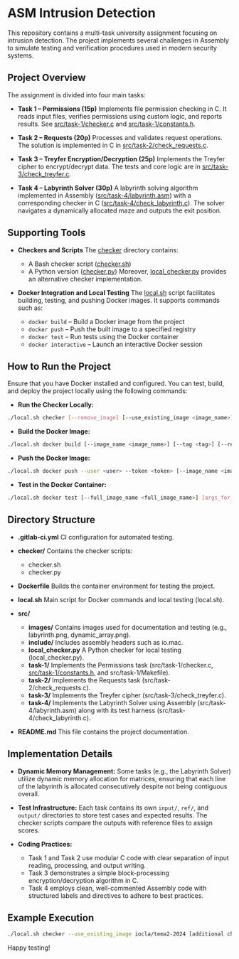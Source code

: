 # ASM Intrusion Detection

This repository contains a multi-task university assignment focusing on intrusion detection. The project implements several challenges in Assembly to simulate testing and verification procedures used in modern security systems.

## Project Overview

The assignment is divided into four main tasks:

- **Task 1 – Permissions (15p)**
  Implements file permission checking in C. It reads input files, verifies permissions using custom logic, and reports results. See [src/task-1/checker.c](src/task-1/checker.c) and [src/task-1/constants.h](src/task-1/constants.h).

- **Task 2 – Requests (20p)**
  Processes and validates request operations. The solution is implemented in C in [src/task-2/check_requests.c](src/task-2/check_requests.c).

- **Task 3 – Treyfer Encryption/Decryption (25p)**
  Implements the Treyfer cipher to encrypt/decrypt data. The tests and core logic are in [src/task-3/check_treyfer.c](src/task-3/check_treyfer.c).

- **Task 4 – Labyrinth Solver (30p)**
  A labyrinth solving algorithm implemented in Assembly ([src/task-4/labyrinth.asm](src/task-4/labyrinth.asm)) with a corresponding checker in C ([src/task-4/check_labyrinth.c](src/task-4/check_labyrinth.c)). The solver navigates a dynamically allocated maze and outputs the exit position.

## Supporting Tools

- **Checkers and Scripts**
  The [checker](checker/) directory contains:
  - A Bash checker script ([checker.sh](checker/checker.sh))
  - A Python version ([checker.py](checker/checker.py))
  Moreover, [local_checker.py](local_checker.py) provides an alternative checker implementation.

- **Docker Integration and Local Testing**
  The [local.sh](local.sh) script facilitates building, testing, and pushing Docker images. It supports commands such as:
  - `docker build` – Build a Docker image from the project
  - `docker push` – Push the built image to a specified registry
  - `docker test` – Run tests using the Docker container
  - `docker interactive` – Launch an interactive Docker session

## How to Run the Project

Ensure that you have Docker installed and configured. You can test, build, and deploy the project locally using the following commands:

- **Run the Checker Locally:**
```bash
./local.sh checker [--remove_image] [--use_existing_image <image_name>] [--force_build] [args_for_checker]
```

- **Build the Docker Image:**
```bash
./local.sh docker build [--image_name <image_name>] [--tag <tag>] [--registry <registry>] [--force_build]
```

- **Push the Docker Image:**
```bash
./local.sh docker push --user <user> --token <token> [--image_name <image_name>] [--tag <tag>] [--registry <registry>]
```

- **Test in the Docker Container:**
```bash
./local.sh docker test [--full_image_name <full_image_name>] [args_for_checker]
```

## Directory Structure

- **.gitlab-ci.yml**
  CI configuration for automated testing.

- **checker/**
  Contains the checker scripts:
  - checker.sh
  - checker.py

- **Dockerfile**
  Builds the container environment for testing the project.

- **local.sh**
  Main script for Docker commands and local testing (local.sh).

- **src/**
  - **images/**
    Contains images used for documentation and testing (e.g., labyrinth.png, dynamic_array.png).
  - **include/**
    Includes assembly headers such as io.mac.
  - **local_checker.py**
    A Python checker for local testing (local_checker.py).
  - **task-1/**
    Implements the Permissions task (src/task-1/checker.c, [src/task-1/constants.h](src/task-1/constants.h), and src/task-1/Makefile).
  - **task-2/**
    Implements the Requests task (src/task-2/check_requests.c).
  - **task-3/**
    Implements the Treyfer cipher (src/task-3/check_treyfer.c).
  - **task-4/**
    Implements the Labyrinth Solver using Assembly (src/task-4/labyrinth.asm) along with its test harness (src/task-4/check_labyrinth.c).

- **README.md**
  This file contains the project documentation.

## Implementation Details

- **Dynamic Memory Management:**
  Some tasks (e.g., the Labyrinth Solver) utilize dynamic memory allocation for matrices, ensuring that each line of the labyrinth is allocated consecutively despite not being contiguous overall.

- **Test Infrastructure:**
  Each task contains its own `input/`, `ref/`, and `output/` directories to store test cases and expected results. The checker scripts compare the outputs with reference files to assign scores.

- **Coding Practices:**
  - Task 1 and Task 2 use modular C code with clear separation of input reading, processing, and output writing.
  - Task 3 demonstrates a simple block-processing encryption/decryption algorithm in C.
  - Task 4 employs clean, well-commented Assembly code with structured labels and directives to adhere to best practices.

## Example Execution

```bash
./local.sh checker --use_existing_image iocla/tema2-2024 [additional checker arguments]
```

Happy testing!